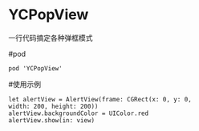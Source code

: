# YCPopView
一行代码搞定各种弹框模式

#pod

```
pod 'YCPopView'
```

#使用示例
```
let alertView = AlertView(frame: CGRect(x: 0, y: 0, 
width: 200, height: 200))
alertView.backgroundColor = UIColor.red
alertView.show(in: view)
```